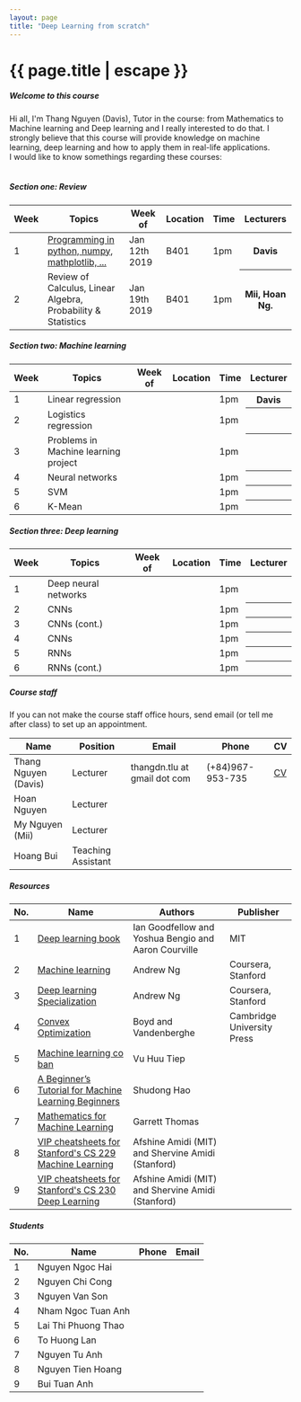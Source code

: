 ```yaml
---
layout: page
title: "Deep Learning from scratch"
---
```

<h1 class="page-title gray-text text-darken-3">{{ page.title | escape }}</h1>

<div class="section">
    <h5>Welcome to this course</h5> 
Hi all, I'm Thang Nguyen (Davis), Tutor in the course: from Mathematics to Machine learning and Deep learning and I really interested to do that. I strongly believe that this course will provide knowledge on machine learning, deep learning and how to apply them in real-life applications. 
<br>
I would like to know somethings regarding these courses:
<br>
<br>
</div>
<div class="divider"></div>
<div class="divider"></div>
<div class="section">
<h5 >Section one: Review</h5> 
<div class="row">
          <div class="col s12">
            <table class="striped centered">
             <thead class="card-panel  light-blue darken-4 white-text">
                <tr>
                    <th>Week</th>
                    <th>Topics</th>
                    <th>Week of</th>
                    <th>Location </th>
                    <th>Time </th>
                    <th>Lecturers</th>
                </tr>
              </thead>
              <tbody>
                <tr>
                  <td >1</td>
                  <td><a href="http://cs231n.github.io/python-numpy-tutorial/">Programming in python, numpy, mathplotlib, ...</a></td>
                  <td>Jan 12th 2019</td>
                  <td>B401</td>
                  <td>1pm</td>
                  <th>Davis</th>
                </tr>
                <tr>
                  <td >2</td>
                  <td>Review of Calculus, Linear Algebra, Probability & Statistics</td>
                  <td>Jan 19th 2019</td>
                  <td>B401</td>
                  <td>1pm</td>
                  <th>Mii, Hoan Ng.</th>
                </tr>
              </tbody>
            </table>
          </div>
    </div>
</div>
<h5>Section two: Machine learning</h5> 
<div class="row">
          <div class="col s12">
            <table class="striped centered">
             <thead class="card-panel  light-blue darken-4 white-text">
                <tr>
                    <th>Week</th>
                    <th>Topics</th>
                    <th>Week of</th>
                    <th>Location </th>
                    <th>Time </th>
                    <th>Lecturer </th>
                </tr>
              </thead>
              <tbody>
                <tr>
                  <td >1</td>
                  <td>Linear regression</td>
                  <td></td>
                  <td></td>
                  <td>1pm</td>
                  <th>Davis </th>
                </tr>
                <tr>
                  <td>2</td>
                  <td>Logistics regression</td>
                  <td></td>
                  <td></td>
                  <td>1pm</td>
                  <th></th>
                </tr>
                <tr>
                  <td>3</td>
                  <td>Problems in Machine learning project</td>
                  <td></td>
                  <td></td>
                  <td>1pm</td>
                  <th></th>
                </tr>
                <tr>
                  <td>4</td>
                  <td>Neural networks</td>
                  <td></td>
                  <td></td>
                  <td>1pm</td>
                  <th></th>
                </tr>
                <tr>
                  <td>5</td>
                  <td>SVM</td>
                  <td></td>
                  <td></td>
                  <td>1pm</td>
                  <th></th>
                </tr>
                <tr>
                  <td>6</td>
                  <td>K-Mean</td>
                  <td></td>
                  <td></td>
                  <td>1pm</td>
                  <th></th>
                </tr>
              </tbody>
            </table>
          </div>
    </div>
<h5>Section three: Deep learning</h5> 
<div class="row">
          <div class="col s12">
            <table class="striped centered">
             <thead class="card-panel  light-blue darken-4 white-text">
                <tr>
                    <th>Week</th>
                    <th>Topics</th>
                    <th>Week of</th>
                    <th>Location </th>
                    <th>Time </th>
                    <th>Lecturer</th>
                </tr>
              </thead>
              <tbody>
                <tr>
                  <td >1</td>
                  <td>Deep neural networks</td>
                  <td></td>
                  <td></td>
                  <td>1pm</td>
                  <th></th>
                </tr>
                <tr>
                  <td>2</td>
                  <td>CNNs</td>
                  <td></td>
                  <td></td>
                  <td>1pm</td>
                  <th></th>
                </tr>
                <tr>
                  <td>3</td>
                  <td>CNNs (cont.)</td>
                  <td></td>
                  <td></td>
                  <td>1pm</td>
                  <th></th>
                </tr>
                <tr>
                  <td>4</td>
                  <td>CNNs</td>
                  <td></td>
                  <td></td>
                  <td>1pm</td>
                  <th></th>
                </tr>
                <tr>
                  <td>5</td>
                  <td>RNNs</td>
                  <td></td>
                  <td></td>
                  <td>1pm</td>
                  <th></th>
                </tr>
                <tr>
                  <td>6</td>
                  <td>RNNs (cont.)</td>
                  <td></td>
                  <td></td>
                  <td>1pm</td>
                  <th></th>
                </tr>
              </tbody>
            </table>
          </div>
    </div>

<div class="divider"></div>
<div class="section">
    <h5>Course staff</h5> 
    If you can not make the course staff office hours, send email (or tell me after class) to set up an appointment.

<div class="row">
          <div class="col s12">
            <table class="striped centered">
             <thead class="card-panel  light-blue darken-4 white-text">
                <tr>
                    <th>Name</th>
                    <th>Position</th>
                    <th>Email</th>
                    <th>Phone</th>
                    <th>CV</th>
                </tr>
              </thead>
              <tbody>
                <tr>
                  <td>Thang Nguyen (Davis)</td>
                  <td>Lecturer</td>
                  <td>thangdn.tlu at gmail dot com</td>
                  <td>(+84)967-953-735</td>
                  <td><a href="/resources/CV-Ng-Duc-Thang.pdf">CV</a></td>
                </tr>
                <tr>
                  <td>Hoan Nguyen</td>
                  <td>Lecturer</td>
                  <td></td>
                  <td></td>
                  <td></td>
                </tr>
                <tr>
                  <td>My Nguyen (Mii)</td>
                  <td>Lecturer</td>
                  <td></td>
                  <td></td>
                  <td></td>
                </tr>
                <tr>
                  <td>Hoang Bui</td>
                  <td>Teaching Assistant</td>
                  <td></td>
                  <td></td>
                  <td></td>
                </tr>
              </tbody>
            </table>
          </div>
    </div>
</div>

<div class="divider"></div>
<div class="section">
    <h5>Resources</h5> 
    <div class="row">
          <div class="col s12">
            <table class="striped centered">
             <thead class="card-panel teal lighten-2 white-text">
                <tr>
                    <th>No.</th>
                    <th>Name</th>
                    <th>Authors</th>
                    <th>Publisher</th>
                </tr>
              </thead>
              <tbody>
                <tr>
                  <td>1</td>
                  <td><a href="http://deeplearningbook.org">Deep learning book</a></td>
                  <td>Ian Goodfellow and Yoshua Bengio and Aaron Courville</td>
                  <td>MIT</td>
                </tr>
                <tr>
                  <td>2</td>
                  <td><a href="https://www.coursera.org/learn/machine-learning">Machine learning</a></td>
                  <td>Andrew Ng</td>
                  <td>Coursera, Stanford</td>
                </tr>
                <tr>
                  <td>3</td>
                  <td><a href="https://www.coursera.org/specializations/deep-learning">Deep learning Specialization</a></td>
                  <td>Andrew Ng</td>
                  <td>Coursera, Stanford</td>
                </tr>
                <tr>
                  <td>4</td>
                  <td><a href="https://web.stanford.edu/~boyd/cvxbook/bv_cvxbook.pdf">Convex Optimization</a></td>
                  <td>Boyd and Vandenberghe</td>
                  <td>Cambridge University Press</td>
                </tr>
                <tr>
                  <td>5</td>
                  <td><a href="https://machinelearningcoban.com/">Machine learning co ban</a></td>
                  <td>Vu Huu Tiep</td>
                  <td></td>
                </tr>
                <tr>
                  <td>6</td>
                  <td><a href="https://www.dropbox.com/s/cy8rme5f0o3ip5q/a%20beginner%20tutorial%20for%20machine%20learning%20beginner.pdf?dl=0">A Beginner’s Tutorial for Machine Learning Beginners</a></td>
                  <td>Shudong Hao</td>
                  <td></td>
                </tr>
                <tr>
                  <td>7</td>
                  <td><a href="https://gwthomas.github.io/docs/math4ml.pdf">Mathematics for Machine Learning</a></td>
                  <td>Garrett Thomas</td>
                  <td></td>
                </tr>
                <tr>
                  <td>8</td>
                  <td><a href="https://github.com/afshinea/stanford-cs-229-machine-learning">VIP cheatsheets for Stanford's CS 229 Machine Learning</a></td>
                  <td>Afshine Amidi (MIT) and Shervine Amidi (Stanford)</td>
                  <td></td>
                </tr>
                <tr>
                  <td>9</td>
                  <td><a href="https://github.com/afshinea/stanford-cs-230-deep-learning">VIP cheatsheets for Stanford's CS 230 Deep Learning</a></td>
                  <td>Afshine Amidi (MIT) and Shervine Amidi (Stanford)</td>
                  <td></td>
                </tr>
              </tbody>
            </table>
          </div>
    </div>
    
</div>

<div class="section">
    <h5>Students</h5> 
    <div class="row">
          <div class="col s12">
            <table class="striped centered">
             <thead class="card-panel teal lighten-2 white-text">
                <tr>
                    <th>No.</th>
                    <th>Name</th>
                    <th>Phone</th>
                    <th>Email</th>
                </tr>
              </thead>
              <tbody>
                <tr>
                  <td>1</td>
                  <td>Nguyen Ngoc Hai</td>
                  <td></td>
                  <td></td>
                </tr>
                <tr>
                  <td>2</td>
                  <td>Nguyen Chi Cong</td>
                  <td></td>
                  <td></td>
                </tr>
                <tr>
                  <td>3</td>
                  <td>Nguyen Van Son</td>
                  <td></td>
                  <td></td>
                </tr>
                <tr>
                  <td>4</td>
                  <td>Nham Ngoc Tuan Anh</td>
                  <td></td>
                  <td></td>
                </tr>
                <tr>
                  <td>5</td>
                  <td>Lai Thi Phuong Thao</td>
                  <td></td>
                  <td></td>
                </tr>
                <tr>
                  <td>6</td>
                  <td>To Huong Lan</td>
                  <td></td>
                  <td></td>
                </tr>
                <tr>
                  <td>7</td>
                  <td>Nguyen Tu Anh</td>
                  <td></td>
                  <td></td>
                </tr>
                <tr>
                  <td>8</td>
                  <td>Nguyen Tien Hoang</td>
                  <td></td>
                  <td></td>
                </tr>
                <tr>
                  <td>9</td>
                  <td>Bui Tuan Anh</td>
                  <td></td>
                  <td></td>
                </tr>
              </tbody>
            </table>
          </div>
    </div>
    
</div>

